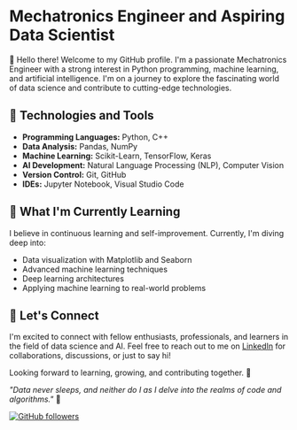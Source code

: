 # Mechatronics Engineer and Aspiring Data Scientist

👋 Hello there! Welcome to my GitHub profile. I'm a passionate Mechatronics Engineer with a strong interest in Python programming, machine learning, and artificial intelligence. I'm on a journey to explore the fascinating world of data science and contribute to cutting-edge technologies. 

## 🔧 Technologies and Tools

- **Programming Languages:** Python, C++
- **Data Analysis:** Pandas, NumPy
- **Machine Learning:** Scikit-Learn, TensorFlow, Keras
- **AI Development:** Natural Language Processing (NLP), Computer Vision
- **Version Control:** Git, GitHub
- **IDEs:** Jupyter Notebook, Visual Studio Code

## 🌱 What I'm Currently Learning

I believe in continuous learning and self-improvement. Currently, I'm diving deep into:

- Data visualization with Matplotlib and Seaborn
- Advanced machine learning techniques
- Deep learning architectures
- Applying machine learning to real-world problems


## 🤝 Let's Connect

I'm excited to connect with fellow enthusiasts, professionals, and learners in the field of data science and AI. Feel free to reach out to me on [LinkedIn](https://www.linkedin.com/in/aravinth-b) for collaborations, discussions, or just to say hi!

Looking forward to learning, growing, and contributing together. 🚀

_"Data never sleeps, and neither do I as I delve into the realms of code and algorithms."_ 🌟

[![GitHub followers](https://img.shields.io/github/followers/yourusername?label=Follow&style=social)](https://github.com/aravinth2k)
